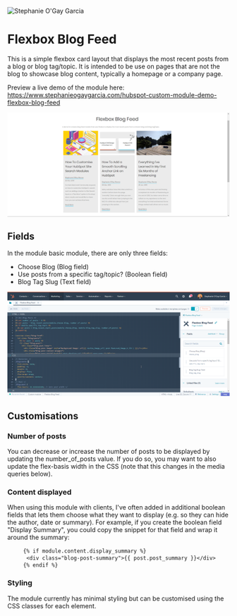 ![Stephanie O'Gay Garcia](https://www.stephanieogaygarcia.com/hubfs/Logos/StephanieOGayGarcia-PoppinsLogo-1.png "Stephanie O'Gay Garcia")


# Flexbox Blog Feed

This is a simple flexbox card layout that displays the most recent posts from a blog or blog tag/topic. It is intended to be use on pages that are not the blog to showcase blog content, typically a homepage or a company page. 

Preview a live demo of the module here: https://www.stephanieogaygarcia.com/hubspot-custom-module-demo-flexbox-blog-feed

![Demo Preview](https://github.com/StephanieOG/flexbox-blog-feed/blob/master/screenshots/flexbox-blog-feed-demo.png?raw=true "Demo Preview")

## Fields
In the module basic module, there are only three fields: 

- Choose Blog (Blog field)
- Use posts from a specific tag/topic? (Boolean field)
- Blog Tag Slug (Text field)

![Module Preview](https://github.com/StephanieOG/flexbox-blog-feed/blob/master/screenshots/flexbox-blog-feed-module-preview.png?raw=true "Module Preview")

## Customisations

### Number of posts
You can decrease or increase the number of posts to be displayed by updating the number_of_posts value. If you do so, you may want to also update the flex-basis width in the CSS (note that this changes in the media queries below).

### Content displayed
When using this module with clients, I've often added in additional boolean fields that lets them choose what they want to display (e.g. so they can hide the author, date or summary). For example, if you create the boolean field "Display Summary", you could copy the snippet for that field and wrap it around the summary: 

         {% if module.content.display_summary %}
          <div class="blog-post-summary">{{ post.post_summary }}</div>
         {% endif %}  

### Styling
The module currently has minimal styling but can be customised using the CSS classes for each element.  
